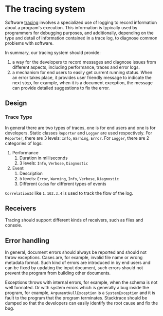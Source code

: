 # The tracing system
Software [tracing](https://en.wikipedia.org/wiki/Tracing_(software)) involves a specialized use of logging to record information about a program's execution. This information is typically used by programmers for debugging purposes, and additionally, depending on the type and detail of information contained in a trace log, to diagnose common problems with software. 

In summary, our tracing system should provide:
1. a way for the developers to record messages and diagnose issues from different aspects, including performance, traces and error logs. 
2. a mechanism for end users to easily get current running status. When an error takes place, it provides user friendly message to indicate the next step, for example, when it is a document exception, the message can provide detailed suggestions to fix the error.

## Design
### Trace Type
In general there are two types of traces, one is for end users and one is for developers. Static classes `Reporter` and `Logger` are used respectively.
For `Reporter`, there are 3 levels: `Info`, `Warning`, `Error`.
For `Logger`, there are 2 categories of logs:
1. Performance
    1. Duration in milliseconds
    2. 3 levels: `Info`, `Verbose`, `Diagnostic`
2. Event
    1. Description
    2. 5 levels: `Error`, `Warning`, `Info`, `Verbose`, `Diagnostic`
    3. Different `Code`s for different types of events

`CorrelationId` like `1.102.3.4` is used to track the flow of the log.

## Receivers
Tracing should support different kinds of receivers, such as files and console.

## Error handling
In general, document errors should always be reported and should not throw exceptions. Cases are, for example, invalid file name or wrong metadata format. Such kind of errors are introduced in by end users and can be fixed by updating the input document, such errors should not prevent the program from building other documents.

Exceptions throws with internal errors, for example, when the schema is not well formated. Or with system errors which is generally a bug inside the program, for example, `ArgumentNullException` is a `SystemException` and it is fault to the program that the program terminates. Stacktrace should be dumped so that the developers can easily identify the root cause and fix the bug.